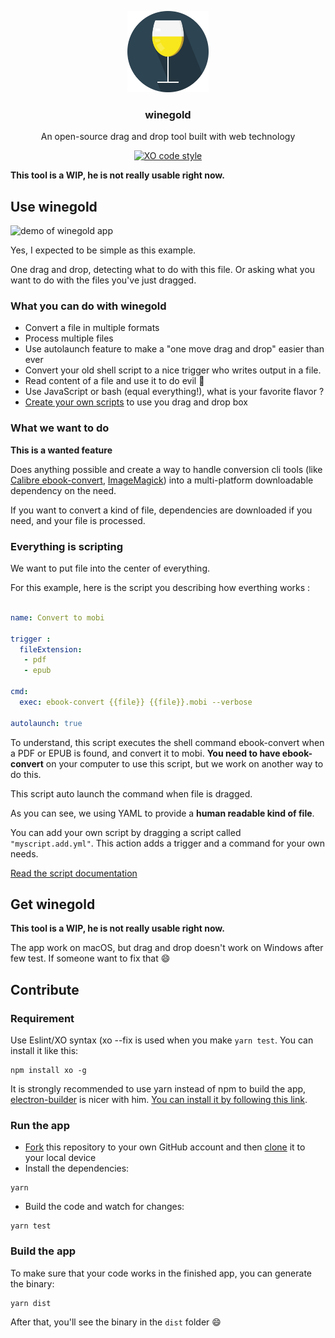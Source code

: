<p align="center">
  <img src="icon/logo.svg" height="130">
  <h3 align="center">winegold</h3>
  <p align="center">An open-source drag and drop tool built with web technology<p>
  <p align="center"><a href="https://github.com/sindresorhus/xo"><img src="https://img.shields.io/badge/code_style-XO-5ed9c7.svg" alt="XO code style"></a></p>
</p>

**This tool is a WIP, he is not really usable right now.**

## Use winegold

![demo of winegold app](test/demo.gif)

Yes, I expected to be simple as this example.

One drag and drop, detecting what to do with this file. Or asking what you want to do with the files you've just dragged.

### What you can do with winegold

- Convert a file in multiple formats
- Process multiple files
- Use autolaunch feature to make a "one move drag and drop" easier than ever
- Convert your old shell script to a nice trigger who writes output in a file.
- Read content of a file and use it to do evil :see_no_evil:
- Use JavaScript or bash (equal everything!), what is your favorite flavor ?
- [Create your own scripts](docs/scripts.md) to use you drag and drop box

### What we want to do

**This is a wanted feature**

Does anything possible and create a way to handle conversion cli tools (like [Calibre ebook-convert](ebook-convert), [ImageMagick](https://github.com/ImageMagick/ImageMagick)) into a multi-platform downloadable dependency on the need.

If you want to convert a kind of file, dependencies are downloaded if you need, and your file is processed.

### Everything is scripting

We want to put file into the center of everything.

For this example, here is the script you describing how everthing works :

```yaml

name: Convert to mobi

trigger :
  fileExtension:
   - pdf
   - epub

cmd:
  exec: ebook-convert {{file}} {{file}}.mobi --verbose

autolaunch: true

```

To understand, this script executes the shell command ebook-convert when a PDF or EPUB is found, and convert it to mobi. **You need to have ebook-convert** on your computer to use this script, but we work on another way to do this.

This script auto launch the command when file is dragged.

As you can see, we using YAML to provide a **human readable  kind of file**.

You can add your own script by dragging a script called `"myscript.add.yml"`. This action adds a trigger and a command for your own needs.

[Read the script documentation](docs/script.md)

## Get winegold

**This tool is a WIP, he is not really usable right now.**

The app work on macOS, but drag and drop doesn't work on Windows after few test. If someone want to fix that :smile:


## Contribute

### Requirement

Use Eslint/XO syntax (xo --fix is used when you make `yarn test`. You can install it like this:

```
npm install xo -g
```

It is strongly recommended to use yarn instead of npm to build the app, [electron-builder](https://github.com/electron-userland/electron-builder) is nicer with him. [You can install it by following this link](https://yarnpkg.com/lang/en/docs/install/).


### Run the app
- [Fork](https://help.github.com/articles/fork-a-repo/) this repository to your own GitHub account and then [clone](https://help.github.com/articles/cloning-a-repository/) it to your local device
- Install the dependencies:

```
yarn
```
- Build the code and watch for changes:

```
yarn test
```
### Build the app

To make sure that your code works in the finished app, you can generate the binary:

```
yarn dist
```

After that, you'll see the binary in the `dist` folder :smile:
